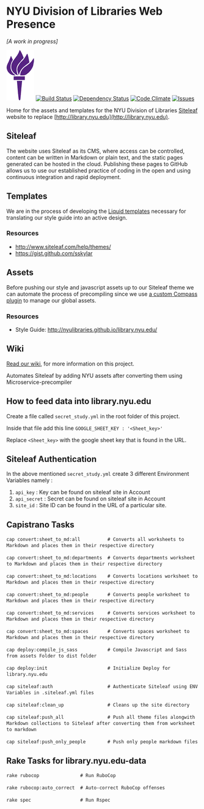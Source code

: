 # NYU Division of Libraries Web Presence

_[A work in progress]_

[![NYU](https://github.com/NYULibraries/nyulibraries-assets/blob/master/lib/assets/images/nyu.png)](https://dev.library.nyu.edu)
[![Build Status](https://travis-ci.org/NYULibraries/library.nyu.edu.svg)](https://travis-ci.org/NYULibraries/library.nyu.edu)
[![Dependency Status](https://gemnasium.com/NYULibraries/library.nyu.edu.svg)](https://gemnasium.com/NYULibraries/library.nyu.edu)
[![Code Climate](https://codeclimate.com/github/NYULibraries/library.nyu.edu/badges/gpa.svg)](https://codeclimate.com/github/NYULibraries/library.nyu.edu)
[![Issues](http://img.shields.io/github/issues/NYULibraries/library.nyu.edu.svg?style=flat-square)](http://github.com/NYULibraries/library.nyu.edu/issues)

Home for the assets and templates for the NYU Division of Libraries [Siteleaf](http://www.siteleaf.com/) website to replace [http://library.nyu.edu](http://library.nyu.edu).

## Siteleaf

The website uses Siteleaf as its CMS, where access can be controlled, content can be written in Markdown or plain text, and the static pages generated can be hosted in the cloud. Publishing these pages to GitHub allows us to use our established practice of coding in the open and using continuous integration and rapid deployment.

## Templates

We are in the process of developing the [Liquid templates](https://github.com/Shopify/liquid) necessary for translating our style guide into an active design.

### Resources

- http://www.siteleaf.com/help/themes/
- https://gist.github.com/sskylar

## Assets

Before pushing our style and javascript assets up to our Siteleaf theme we can automate the process of precompiling since we use [a custom Compass plugin](https://github.com/NYULibraries/nyulibraries-assets) to manage our global assets.

### Resources

- Style Guide: http://nyulibraries.github.io/library.nyu.edu/

## Wiki

[Read our wiki](https://github.com/NYULibraries/library.nyu.edu/wiki), for more information on this project.

Automates Siteleaf by adding NYU assets after converting them using Microservice-precompiler


## How to feed data into library.nyu.edu

Create a file called `secret_study.yml` in the root folder of this project.

Inside that file add this line ```GOOGLE_SHEET_KEY : '<Sheet_key>'```

Replace ```<Sheet_key>``` with the google sheet key that is found in the URL.

## Siteleaf Authentication

In the above mentioned `secret_study.yml` create 3 different Environment Variables namely :

1. ```api_key```        : Key can be found on siteleaf site in Account
2. ```api_secret```     : Secret can be found on siteleaf site in Account
3. ```site_id```        : Site ID can be found in the URL of a particular site.


## Capistrano Tasks

    cap convert:sheet_to_md:all          # Converts all worksheets to Markdown and places them in their respective directory

    cap convert:sheet_to_md:departments  # Converts departments worksheet to Markdown and places them in their respective directory

    cap convert:sheet_to_md:locations    # Converts locations worksheet to Markdown and places them in their respective directory

    cap convert:sheet_to_md:people       # Converts people worksheet to Markdown and places them in their respective directory

    cap convert:sheet_to_md:services     # Converts services worksheet to Markdown and places them in their respective directory

    cap convert:sheet_to_md:spaces       # Converts spaces worksheet to Markdown and places them in their respective directory

    cap deploy:compile_js_sass           # Compile Javascript and Sass from assets Folder to dist folder

    cap deploy:init                      # Initialize Deploy for library.nyu.edu

    cap siteleaf:auth                    # Authenticate Siteleaf using ENV Variables in .siteleaf.yml files

    cap siteleaf:clean_up                # Cleans up the site directory

    cap siteleaf:push_all                # Push all theme files alongwith Markdown collections to Siteleaf after converting them from worksheet to markdown

    cap siteleaf:push_only_people        # Push only people markdown files


## Rake Tasks for library.nyu.edu-data

    rake rubocop               # Run RuboCop

    rake rubocop:auto_correct  # Auto-correct RuboCop offenses

    rake spec                  # Run Rspec

